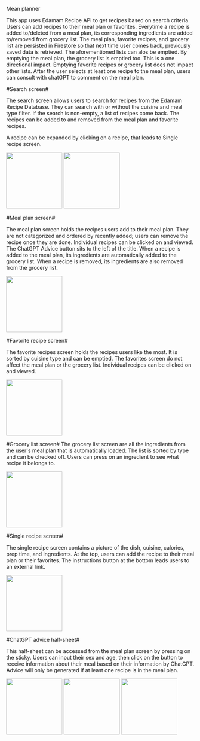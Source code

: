 Mean planner

This app uses Edamam Recipe API to get recipes based on search criteria.
Users can add recipes to their meal plan or favorites.
Everytime a recipe is added to/deleted from a meal plan, its corresponding ingredients are added to/removed from grocery list. 
The meal plan, favorite recipes, and grocery list are persisted in Firestore so that next time user comes back, previously saved data is retrieved.
The aforementioned lists can alos be emptied. By emptying the meal plan, the grocery list is emptied too.  This is a one directional impact. Emptying favorite recipes or grocery list does not impact other lists.
After the user selects at least one recipe to the meal plan, users can consult with chatGPT to comment on the meal plan.

#Search screen#

The search screen allows users to search for recipes from the Edamam Recipe Database. They can search with or without the cuisine and meal type filter. If the search is non-empty, a list of recipes come back. The recipes can be added to and removed from the meal plan and favorite recipes.

A recipe can be expanded by clicking on a recipe, that leads to Single recipe screen.


<img src='https://github.com/axruan/MenuToGrocery/assets/109245867/664bd7f4-ae22-46f2-aa4d-e1186c1091cd' width='150'>
<img src='https://github.com/axruan/MenuToGrocery/assets/109245867/e1c95fea-eeff-4c22-9f4e-1e0a8fde8c18' width='150'>


#Meal plan screen#

The meal plan screen holds the recipes users add to their meal plan. They are not categorized and ordered by recently added; users can remove the recipe once they are done. Individual recipes can be clicked on and viewed. The ChatGPT Advice button sits to the left of the title.
When a recipe is added to the meal plan, its ingredients are automatically added to the grocery list. When a recipe is removed, its ingredients are also removed from the grocery list.

<img src='https://github.com/axruan/MenuToGrocery/assets/109245867/0bdece02-ea14-4d66-bb86-8a4aa78edc83' width='150'>


#Favorite recipe screen#

The favorite recipes screen holds the recipes users like the most. It is sorted by cuisine type and can be emptied. The favorites screen do not affect the meal plan or the grocery list. Individual recipes can be clicked on and viewed.

<img src='https://github.com/axruan/MenuToGrocery/assets/109245867/e8dbf30f-8eff-4281-971b-f3b86e4020d8' width='150'>

#Grocery list screen#
The grocery list screen are all the ingredients from the user's meal plan that is automatically loaded. The list is sorted by type and can be checked off. Users can press on an ingredient to see what recipe it belongs to.

<img src='https://github.com/axruan/MenuToGrocery/assets/109245867/46895c15-4813-41fc-9114-b2e28874f5f9' width='150'>
     
#Single recipe screen#

The single recipe screen contains a picture of the dish, cuisine, calories, prep time, and ingredients. At the top, users can add the recipe to their meal plan or their favorites. The instructions button at the bottom leads users to an external link. 

<img src='https://github.com/axruan/MenuToGrocery/assets/109245867/873aec6a-e191-4487-934d-77f7f4104ec1' width='150'>

#ChatGPT advice half-sheet#

This half-sheet can be accessed from the meal plan screen by pressing on the sticky. Users can input their sex and age, then click on the button to receive information about their meal based on their information by ChatGPT. Advice will only be generated if at least one recipe is in the meal plan. 

<img src='https://github.com/axruan/MenuToGrocery/assets/109245867/71b8c3cf-9aa7-4230-9968-f54ce52a0057' width='150'>
<img src='https://github.com/axruan/MenuToGrocery/assets/109245867/cae3e947-1d64-4438-9685-a430a67b6946' width='150'>
<img src='https://github.com/axruan/MenuToGrocery/assets/109245867/67bfa6f4-d78f-4675-b70d-85faf9ce0325' width='150'>

